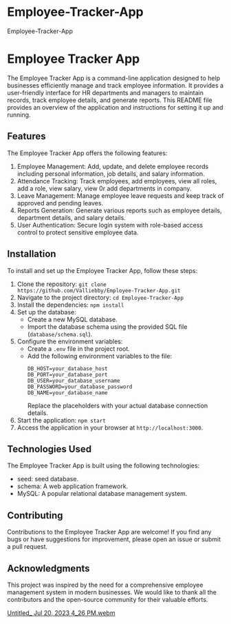 # Employee-Tracker-App
Employee-Tracker-App
# Employee Tracker App

The Employee Tracker App is a command-line application designed to help businesses efficiently manage and track employee information. It provides a user-friendly interface for HR departments and managers to maintain records, track employee details, and generate reports. This README file provides an overview of the application and instructions for setting it up and running.

## Features

The Employee Tracker App offers the following features:

1. Employee Management: Add, update, and delete employee records including personal information, job details, and salary information.
2. Attendance Tracking: Track employees, add employees, view all roles, add a role, view salary, view 0r add departments in company.
3. Leave Management: Manage employee leave requests and keep track of approved and pending leaves.
4. Reports Generation: Generate various reports such as employee details, department details, and salary details.
5. User Authentication: Secure login system with role-based access control to protect sensitive employee data.

## Installation

To install and set up the Employee Tracker App, follow these steps:

1. Clone the repository: `git clone https://github.com/Valliebby/Employee-Tracker-App.git`
2. Navigate to the project directory: `cd Employee-Tracker-App`
3. Install the dependencies: `npm install`
4. Set up the database:
   - Create a new MySQL database.
   - Import the database schema using the provided SQL file (`database/schema.sql`).
5. Configure the environment variables:
   - Create a `.env` file in the project root.
   - Add the following environment variables to the file:
     ```
     DB_HOST=your_database_host
     DB_PORT=your_database_port
     DB_USER=your_database_username
     DB_PASSWORD=your_database_password
     DB_NAME=your_database_name
     ```
     Replace the placeholders with your actual database connection details.
6. Start the application: `npm start`
7. Access the application in your browser at `http://localhost:3000`.

## Technologies Used

The Employee Tracker App is built using the following technologies:

- seed: seed database.
- schema: A web application framework.
- MySQL: A popular relational database management system.



## Contributing

Contributions to the Employee Tracker App are welcome! If you find any bugs or have suggestions for improvement, please open an issue or submit a pull request.

## Acknowledgments

This project was inspired by the need for a comprehensive employee management system in modern businesses. We would like to thank all the contributors and the open-source community for their valuable efforts.


[Untitled_ Jul 20, 2023 4_26 PM.webm](https://github.com/Valliebby/Employee-Tracker-App/assets/119483866/00e678db-fdef-4921-aee1-475128ca95a7)

